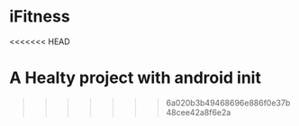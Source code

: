 iFitness
========
<<<<<<< HEAD

A Healty project with android
init
=======
>>>>>>> 6a020b3b49468696e886f0e37b48cee42a8f6e2a
